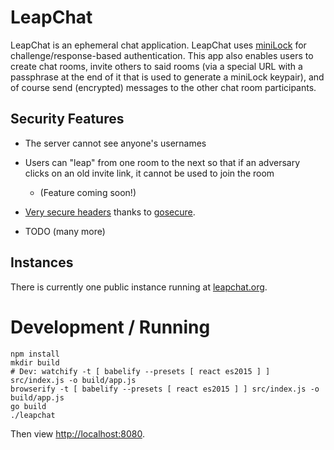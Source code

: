 # LeapChat

LeapChat is an ephemeral chat application.  LeapChat uses
[miniLock](https://minilock.io) for challenge/response-based
authentication. This app also enables users to create chat rooms,
invite others to said rooms (via a special URL with a passphrase at
the end of it that is used to generate a miniLock keypair), and of
course send (encrypted) messages to the other chat room participants.


## Security Features

- The server cannot see anyone's usernames

- Users can "leap" from one room to the next so that if an adversary
  clicks on an old invite link, it cannot be used to join the room
  - (Feature coming soon!)

- [Very secure headers](https://securityheaders.io/?q=https%3A%2F%2Fwww.leapchat.org&followRedirects=on)
  thanks to [gosecure](https://github.com/cryptag/gosecure).

- TODO (many more)


## Instances

There is currently one public instance running at
[leapchat.org](https://app.leapchat.org).


# Development / Running

```
npm install
mkdir build
# Dev: watchify -t [ babelify --presets [ react es2015 ] ] src/index.js -o build/app.js
browserify -t [ babelify --presets [ react es2015 ] ] src/index.js -o build/app.js
go build
./leapchat
```

Then view <http://localhost:8080>.
